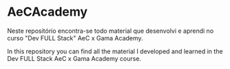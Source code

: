 # AeCAcademy
Neste repositório encontra-se todo material que desenvolvi e aprendi no curso "Dev FULL Stack" AeC x Gama Academy.

In this repository you can find all the material I developed and learned in the Dev FULL Stack AeC x Gama Academy course.
